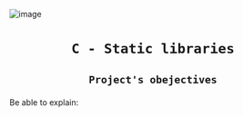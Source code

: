 ![image](https://media-exp1.licdn.com/dms/image/C4E12AQGQo_mcLkMHNQ/article-cover_image-shrink_720_1280/0/1615080464521?e=2147483647&v=beta&t=ND_OfvFzjdjngD8GdMnHY8xRccVZ57TJdjgDyOui9IM)


# <p align=center>`C - Static libraries`</p>
## <p align=center> `Project's obejectives` </p>
Be able to explain:
